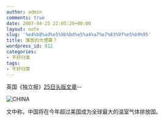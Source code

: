 ```yaml
---
author: admin
comments: true
date: 2007-04-25 22:05:29+00:00
layout: note
slug: '%e4%b8%ad%e5%9b%bd%e5%a4%a7%e7%83%9f%e5%b9%95'
title: 誰放的大煙幕？
wordpress_id: 912
categories:
- 不好归类
tags:
- 不好归类
---
```


英国《独立报》[25日头版文章](http://news.independent.co.uk/environment/climate_change/article2483839.ece)--

![CHINA](http://farm1.static.flickr.com/178/472861593_b8278cd380_m.jpg)

文中称，中国将在今年超过美国成为全球最大的温室气体排放国。
